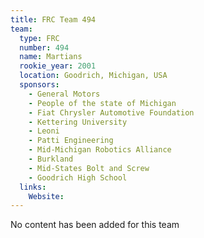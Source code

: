 ```yaml
---
title: FRC Team 494
team:
  type: FRC
  number: 494
  name: Martians
  rookie_year: 2001
  location: Goodrich, Michigan, USA
  sponsors:
    - General Motors
    - People of the state of Michigan
    - Fiat Chrysler Automotive Foundation
    - Kettering University
    - Leoni
    - Patti Engineering
    - Mid-Michigan Robotics Alliance
    - Burkland
    - Mid-States Bolt and Screw
    - Goodrich High School
  links:
    Website: 
---
```

No content has been added for this team
